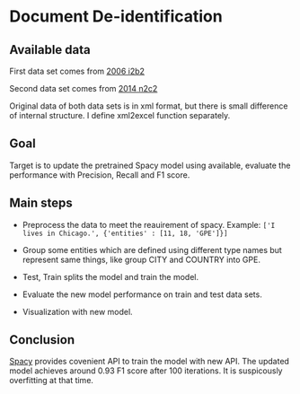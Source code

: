 # Document De-identification
## Available data
First data set comes from [2006 i2b2](https://www.i2b2.org/NLP/DataSets/Main.php) 

Second data set comes from [2014 n2c2](https://n2c2.dbmi.hms.harvard.edu/)

Original data of both data sets is in xml format, but there is small difference of internal structure. I define xml2excel function separately.

## Goal
Target is to update the pretrained Spacy model using available, evaluate the performance with Precision, Recall and F1 score.

## Main steps
* Preprocess the data to meet the reauirement of spacy.  Example: `['I lives in Chicago.', {'entities' : [11, 18, 'GPE']}]`

* Group some entities which are defined using different type names but represent same things, like group CITY and COUNTRY into GPE.

* Test, Train splits the model and train the model.

* Evaluate the new model performance on train and test data sets.

* Visualization with new model.

## Conclusion
[Spacy](https://spacy.io/usage/training) provides covenient API to train the model with new API. The updated model achieves around 0.93 F1 score after 100 iterations.
It is suspicously overfitting at that time.
